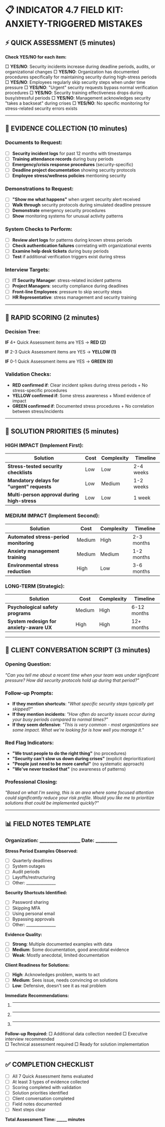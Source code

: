# 📋 INDICATOR 4.7 FIELD KIT: ANXIETY-TRIGGERED MISTAKES

## ⚡ QUICK ASSESSMENT (5 minutes)

**Check YES/NO for each item:**

□ **YES/NO**: Security incidents increase during deadline periods, audits, or organizational changes
□ **YES/NO**: Organization has documented procedures specifically for maintaining security during high-stress periods  
□ **YES/NO**: Employees regularly skip security steps when under time pressure
□ **YES/NO**: "Urgent" security requests bypass normal verification procedures
□ **YES/NO**: Security training effectiveness drops during busy/stressful periods
□ **YES/NO**: Management acknowledges security "takes a backseat" during crises
□ **YES/NO**: No specific monitoring for stress-related security errors exists

---

## 📝 EVIDENCE COLLECTION (10 minutes)

### Documents to Request:
- [ ] **Security incident logs** for past 12 months with timestamps
- [ ] **Training attendance records** during busy periods
- [ ] **Emergency/crisis response procedures** (security-specific)
- [ ] **Deadline project documentation** showing security protocols
- [ ] **Employee stress/wellness policies** mentioning security

### Demonstrations to Request:
- [ ] **"Show me what happens"** when urgent security alert received
- [ ] **Walk through** security protocols during simulated deadline pressure
- [ ] **Demonstrate** emergency security procedures
- [ ] **Show** monitoring systems for unusual activity patterns

### System Checks to Perform:
- [ ] **Review alert logs** for patterns during known stress periods
- [ ] **Check authentication failures** correlating with organizational events
- [ ] **Examine help desk tickets** during busy periods
- [ ] **Test** if additional verification triggers exist during stress

### Interview Targets:
- [ ] **IT Security Manager**: stress-related incident patterns
- [ ] **Project Managers**: security compliance during deadlines
- [ ] **Front-line Employees**: pressure to skip security steps
- [ ] **HR Representative**: stress management and security training

---

## 🎯 RAPID SCORING (2 minutes)

### Decision Tree:

**IF** 4+ Quick Assessment items are YES → **RED (2)**

**IF** 2-3 Quick Assessment items are YES → **YELLOW (1)**  

**IF** 0-1 Quick Assessment items are YES → **GREEN (0)**

### Validation Checks:
- **RED confirmed if**: Clear incident spikes during stress periods + No stress-specific procedures
- **YELLOW confirmed if**: Some stress awareness + Mixed evidence of impact  
- **GREEN confirmed if**: Documented stress procedures + No correlation between stress/incidents

---

## 🔧 SOLUTION PRIORITIES (5 minutes)

### HIGH IMPACT (Implement First):
| Solution | Cost | Complexity | Timeline |
|----------|------|------------|----------|
| **Stress-tested security checklists** | Low | Low | 2-4 weeks |
| **Mandatory delays for "urgent" requests** | Low | Medium | 1-2 weeks |
| **Multi-person approval during high-stress** | Low | Low | 1 week |

### MEDIUM IMPACT (Implement Second):
| Solution | Cost | Complexity | Timeline |
|----------|------|------------|----------|
| **Automated stress-period monitoring** | Medium | High | 2-3 months |
| **Anxiety management training** | Medium | Medium | 1-2 months |
| **Environmental stress reduction** | High | Low | 3-6 months |

### LONG-TERM (Strategic):
| Solution | Cost | Complexity | Timeline |
|----------|------|------------|----------|
| **Psychological safety programs** | Medium | High | 6-12 months |
| **System redesign for anxiety-aware UX** | High | High | 12+ months |

---

## 💬 CLIENT CONVERSATION SCRIPT (3 minutes)

### Opening Question:
*"Can you tell me about a recent time when your team was under significant pressure? How did security protocols hold up during that period?"*

### Follow-up Prompts:
- **If they mention shortcuts**: *"What specific security steps typically get skipped?"*
- **If they mention incidents**: *"How often do security issues occur during your busy periods compared to normal times?"*
- **If they seem defensive**: *"This is very common - most organizations see some impact. What we're looking for is how well you manage it."*

### Red Flag Indicators:
- **"We trust people to do the right thing"** (no procedures)
- **"Security can't slow us down during crises"** (explicit deprioritization)  
- **"People just need to be more careful"** (no systematic approach)
- **"We've never tracked that"** (no awareness of patterns)

### Professional Closing:
*"Based on what I'm seeing, this is an area where some focused attention could significantly reduce your risk profile. Would you like me to prioritize solutions that could be implemented quickly?"*

---

## 📊 FIELD NOTES TEMPLATE

### Organization: _________________ Date: _________

**Stress Period Examples Observed:**
- [ ] Quarterly deadlines
- [ ] System outages  
- [ ] Audit periods
- [ ] Layoffs/restructuring
- [ ] Other: _______________

**Security Shortcuts Identified:**
- [ ] Password sharing
- [ ] Skipping MFA
- [ ] Using personal email
- [ ] Bypassing approvals
- [ ] Other: _______________

**Evidence Quality:**
- [ ] **Strong**: Multiple documented examples with data
- [ ] **Medium**: Some documentation, good anecdotal evidence  
- [ ] **Weak**: Mostly anecdotal, limited documentation

**Client Readiness for Solutions:**
- [ ] **High**: Acknowledges problem, wants to act
- [ ] **Medium**: Sees issue, needs convincing on solutions
- [ ] **Low**: Defensive, doesn't see it as real problem

**Immediate Recommendations:**
1. ________________________________
2. ________________________________  
3. ________________________________

**Follow-up Required:**
□ Additional data collection needed
□ Executive interview recommended  
□ Technical assessment required
□ Ready for solution implementation

---

## ✅ COMPLETION CHECKLIST

- [ ] All 7 Quick Assessment items evaluated
- [ ] At least 3 types of evidence collected
- [ ] Scoring completed with validation
- [ ] Solution priorities identified
- [ ] Client conversation completed
- [ ] Field notes documented
- [ ] Next steps clear

**Total Assessment Time: _____ minutes**